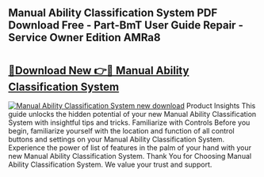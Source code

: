 ## Manual Ability Classification System PDF Download Free - Part-BmT User Guide Repair - Service Owner Edition AMRa8

# <h2><a href="http://bc13149.oget.top/?id=Manual+Ability+Classification+System">🔗Download New 👉🔴 Manual Ability Classification System</a></h2>

[![Manual Ability Classification System new download](https://i.imgur.com/5g1atiW.png)](http://bc13149.oget.top/?id=Manual+Ability+Classification+System)
Product Insights This guide unlocks the hidden potential of your new Manual Ability Classification System with insightful tips and tricks. Familiarize with Controls Before you begin, familiarize yourself with the location and function of all control buttons and settings on your Manual Ability Classification System. Experience the power of list of features in the palm of your hand with your new Manual Ability Classification System. Thank You for Choosing Manual Ability Classification System. We value your trust and support.
